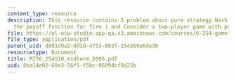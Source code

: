 ```yaml
---
content_type: resource
description: This resource contains 3 problem about pure strategy Nash equilibria,
  the payoff function for firm i and Consider a two-player game with payoff structure.
file: https://ol-ocw-studio-app-qa.s3.amazonaws.com/courses/6-254-game-theory-with-engineering-applications-spring-2010/8ba14e0269a356f5f5bc06994cf9d25b_MIT6_254S10_midterm_2006.pdf
file_type: application/pdf
parent_uid: d881d9a2-dd1d-4753-603f-154269e6de3b
resourcetype: Document
title: MIT6_254S10_midterm_2006.pdf
uid: 8ba14e02-69a3-56f5-f5bc-06994cf9d25b
---
```

